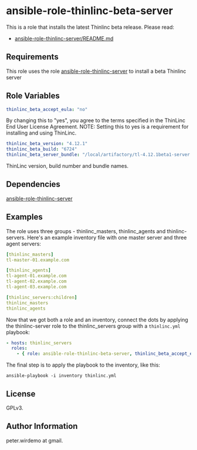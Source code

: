 ansible-role-thinlinc-beta-server
=================================

This is a role that installs the latest Thinlinc beta release. 
Please read:
  - [ansible-role-thinlinc-server/README.md](https://github.com/cendio/ansible-role-thinlinc-server/blob/master/README.md) 


Requirements
------------

This role uses the role [ansible-role-thinlinc-server](https://github.com/cendio/ansible-role-thinlinc-server) to install a beta Thinlinc server

Role Variables
--------------

```yaml
thinlinc_beta_accept_eula: "no"
```

By changing this to "yes", you agree to the terms specified in the
ThinLinc End User License Agreement. NOTE: Setting this to yes is a
requirement for installing and using ThinLinc.

```yaml
thinlinc_beta_version: "4.12.1"
thinlinc_beta_build: "6724"
thinlinc_beta_server_bundle: "/local/artifactory/tl-4.12.1beta1-server.zip"
```

ThinLinc version, build number and bundle names.


Dependencies
------------

[ansible-role-thinlinc-server](https://github.com/cendio/ansible-role-thinlinc-server)

Examples
--------

The role uses three groups - thinlinc_masters, thinlinc_agents and
thinlinc-servers. Here's an example inventory file with one master
server and three agent servers:

```yaml
[thinlinc_masters]
tl-master-01.example.com

[thinlinc_agents]
tl-agent-01.example.com
tl-agent-02.example.com
tl-agent-03.example.com

[thinlinc_servers:children]
thinlinc_masters
thinlinc_agents
```

Now that we got both a role and an inventory, connect the dots by
applying the thinlinc-server role to the thinlinc_servers group with a
`thinlinc.yml` playbook:

```yaml
- hosts: thinlinc_servers
  roles:
    - { role: ansible-role-thinlinc-beta-server, thinlinc_beta_accept_eula: "yes" }
```

The final step is to apply the playbook to the inventory, like this:

`ansible-playbook -i inventory thinlinc.yml`

License
-------

GPLv3.

Author Information
------------------

peter.wirdemo at gmail.
